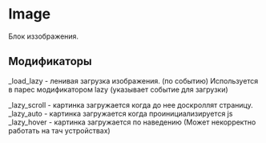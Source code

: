 Image
=======

Блок иззображения.

## Модификаторы

 _load_lazy - ленивая загрузка изображения. (по событию) Используется в парес
 модификатором lazy (указывает событие для загрузки)

 _lazy_scroll - картинка загружается когда до нее доскроллят страницу.
 _lazy_auto   - картинка загружается когда проинициализируется js
 _lazy_hover   - картинка загружается по наведению (Может некорректно работать
 на тач устройствах)
